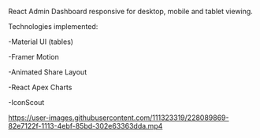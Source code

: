 React Admin Dashboard responsive for desktop, mobile and tablet viewing.

Technologies implemented: 

-Material UI (tables)

-Framer Motion

-Animated Share Layout

-React Apex Charts

-IconScout


https://user-images.githubusercontent.com/111323319/228089869-82e7122f-1113-4ebf-85bd-302e63363dda.mp4

